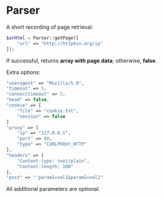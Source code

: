 # Parser

A short recording of page retrieval:

```php
$arHtml = Parser::getPage([
    "url" => "http://httpbin.org/ip"
]);
```

If successful, returns **array with page data**; otherwise, **false**.

Extra options:

```php
"useragent" => "Mozilla/5.0",
"timeout" => 5,
"connecttimeout" => 5,
"head" => false,
"cookie" => [
    "file" => "cookie.txt",
    "session" => false
]
"proxy" => [
    "ip" => "127.0.0.1",
    "port" => 80,
    "type" => "CURLPROXY_HTTP"
],
"headers" => [
    "Content-type: text/plain",
    "Content-length: 100"
],
"post" => "'param1=val1&param2=val2"
```

All additional parameters are optional.
